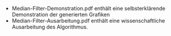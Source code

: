  * Median-Filter-Demonstration.pdf enthält eine selbsterklärende Demonstration der generierten Grafiken
 * Median-Filter-Ausarbeitung.pdf enthält eine wissenschaftliche Ausarbeitung des Algorithmus. 